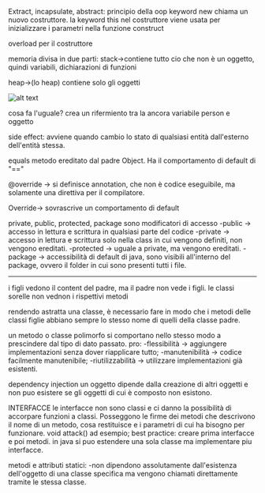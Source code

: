 Extract, incapsulate, abstract:
principio della oop
keyword new chiama un nuovo costruttore.
la keyword this nel costruttore viene usata per inizializzare i parametri nella funzione construct

overload per il costruttore

memoria divisa in due parti:
stack->contiene tutto cio che non è un oggetto, quindi variabili, dichiarazioni di funzioni

heap->(lo heap) contiene solo gli oggetti 

![alt text](image-1.png)

cosa fa l'uguale? crea un rifermiento tra la ancora variabile person e oggetto      

side effect: avviene quando cambio lo stato di qualsiasi entità dall'esterno dell'entità stessa. 

equals metodo ereditato dal padre Object. Ha il comportamento di default di "=="

@override ->
si definisce annotation, che non è codice eseguibile, ma solamente una direttiva per il compilatore.

Override->
sovrascrive un comportamento di default

private, public, protected, package
sono modificatori di accesso
-public -> accesso in lettura e scrittura in qualsiasi parte del codice
-private -> accesso in lettura e scrittura solo nella class in cui vengono definiti, non vengono ereditati.
-protected -> uguale a private, ma vengono ereditati.
-package -> accessibilità di default di java, sono visibili all'interno del package, ovvero il folder in cui sono presenti tutti i file. 

-------------------


i figli vedono il content del padre, ma il padre non vede i figli. le classi sorelle non vednon i rispettivi metodi

rendendo astratta una classe, è necessario fare in modo che i metodi delle classi figlie abbiano sempre lo stesso nome di quelli della classe padre.

un metodo o classe polimorfo si comportano nello stesso modo a prescindere dal tipo di dato passato. 
pro:
-flessibilità -> aggiungere implementazioni senza dover riapplicare tutto;
-manutenibilità -> codice facilmente manutenibile;
-riutilizzabilità -> utilizzare implementazioni già esistenti.

dependency injection
un oggetto dipende dalla creazione di altri oggetti e non puo esistere se gli oggetti di cui è composto non esistono.


INTERFACCE
le interfacce non sono classi e ci danno la possibilità di accorpare funzioni a classi. 
Posseggono le firme dei metodi che descrivono il nome di un metodo, cosa restituisce e i parametri di cui ha bisogno per funzionare. void attack() ad esempio;
best practice: creare prima interfacce e poi metodi.
in java si puo estendere una sola classe ma implementare piu interfacce.

metodi e attributi statici:
-non dipendono assolutamente dall'esistenza dell'oggetto di una classe specifica ma vengono chiamati direttamente tramite le stessa classe.



